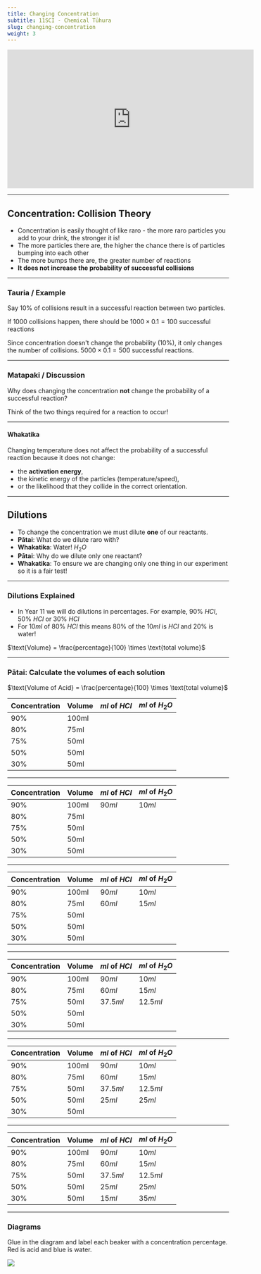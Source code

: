 ```yaml
---
title: Changing Concentration
subtitle: 11SCI - Chemical Tūhura
slug: changing-concentration
weight: 3
---
```


<iframe width="560" height="315" src="https://www.youtube.com/embed/-4HXaUBbv04" frameborder="0" allow="accelerometer; autoplay; encrypted-media; gyroscope; picture-in-picture" allowfullscreen></iframe>

---

## Concentration: Collision Theory

- Concentration is easily thought of like raro - the more raro particles you add to your drink, the stronger it is!
- The more particles there are, the higher the chance there is of particles bumping into each other
- The more bumps there are, the greater number of reactions
- __It does not increase the probability of successful collisions__

---

### Tauria / Example

Say 10% of collisions result in a successful reaction between two particles.

If 1000 collisions happen, there should be $1000 \times 0.1 = 100$ successful reactions

Since concentration doesn't change the probability (10%), it only changes the number of collisions. $5000 \times 0.1 = 500$ successful reactions.

---

### Matapaki / Discussion

Why does changing the concentration __not__ change the probability of a successful reaction?

Think of the two things required for a reaction to occur!

---

#### Whakatika

Changing temperature does not affect the probability of a successful reaction because it does not change:

- the __activation energy__,
- the kinetic energy of the particles (temperature/speed),
- or the likelihood that they collide in the correct orientation.

---

## Dilutions

- To change the concentration we must dilute __one__ of our reactants.
- __Pātai__: What do we dilute raro with?
- __Whakatika__: Water! $H_{2}O$
- __Pātai__: Why do we dilute only one reactant?
- __Whakatika__: To ensure we are changing only one thing in our experiment so it is a fair test!

---

### Dilutions Explained

- In Year 11 we will do dilutions in percentages. For example, 90% $HCl$, 50% $HCl$ or 30% $HCl$
- For $10ml$ of 80% $HCl$ this means 80% of the $10ml$ is $HCl$ and 20% is water!

$\text{Volume} = \frac{percentage}{100} \times \text{total volume}$

---

### Pātai: Calculate the volumes of each solution

$\text{Volume of Acid} = \frac{percentage}{100} \times \text{total volume}$

| Concentration | Volume | $ml$ of $HCl$ | $ml$ of $H_{2}O$ |
|:--------------|:-------|:--------------|:-----------------|
| 90%           | 100ml  |               |                  |
| 80%           | 75ml   |               |                  |
| 75%           | 50ml   |               |                  |
| 50%           | 50ml   |               |                  |
| 30%           | 50ml   |               |                  |

---

| Concentration | Volume | $ml$ of $HCl$ | $ml$ of $H_{2}O$ |
|:--------------|:-------|:--------------|:-----------------|
| 90%           | 100ml  | $90ml$        | $10ml$           |
| 80%           | 75ml   |               |                  |
| 75%           | 50ml   |               |                  |
| 50%           | 50ml   |               |                  |
| 30%           | 50ml   |               |                  |

---

| Concentration | Volume | $ml$ of $HCl$ | $ml$ of $H_{2}O$ |
|:--------------|:-------|:--------------|:-----------------|
| 90%           | 100ml  | $90ml$        | $10ml$           |
| 80%           | 75ml   | $60ml$        | $15ml$           |
| 75%           | 50ml   |               |                  |
| 50%           | 50ml   |               |                  |
| 30%           | 50ml   |               |                  |

---

| Concentration | Volume | $ml$ of $HCl$ | $ml$ of $H_{2}O$ |
|:--------------|:-------|:--------------|:-----------------|
| 90%           | 100ml  | $90ml$        | $10ml$           |
| 80%           | 75ml   | $60ml$        | $15ml$           |
| 75%           | 50ml   | $37.5ml$      | $12.5ml$         |
| 50%           | 50ml   |               |                  |
| 30%           | 50ml   |               |                  |

---

| Concentration | Volume | $ml$ of $HCl$ | $ml$ of $H_{2}O$ |
|:--------------|:-------|:--------------|:-----------------|
| 90%           | 100ml  | $90ml$        | $10ml$           |
| 80%           | 75ml   | $60ml$        | $15ml$           |
| 75%           | 50ml   | $37.5ml$      | $12.5ml$         |
| 50%           | 50ml   | $25ml$        | $25ml$           |
| 30%           | 50ml   |               |                  |

---

| Concentration | Volume | $ml$ of $HCl$ | $ml$ of $H_{2}O$ |
|:--------------|:-------|:--------------|:-----------------|
| 90%           | 100ml  | $90ml$        | $10ml$           |
| 80%           | 75ml   | $60ml$        | $15ml$           |
| 75%           | 50ml   | $37.5ml$      | $12.5ml$         |
| 50%           | 50ml   | $25ml$        | $25ml$           |
| 30%           | 50ml   | $15ml$        | $35ml$           |

---

### Diagrams

Glue in the diagram and label each beaker with a concentration percentage. Red is acid and blue is water.

![](../assets/dilutions.png)

